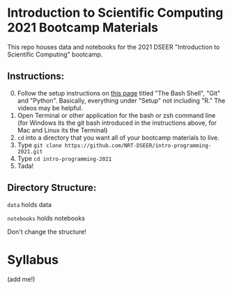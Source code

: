 # Introduction to Scientific Computing 2021 Bootcamp Materials
This repo houses data and notebooks for the 2021 DSEER "Introduction to Scientific Computing" bootcamp.

## Instructions:
0) Follow the setup instructions on [this page](https://carpentries.github.io/workshop-template/#setup) titled "The Bash Shell", "Git" and "Python". Basically, everything under "Setup" not including "R." The videos may be helpful.
1) Open Terminal or other application for the bash or zsh command line (for Windows its the git bash introduced in the instructions above, for Mac and Linux its the Terminal)
2) `cd` into a directory that you want all of your bootcamp materials to live.
3) Type `git clone https://github.com/NRT-DSEER/intro-programming-2021.git`
4) Type `cd intro-programming-2021`
5) Tada!

## Directory Structure:
`data` holds data

`notebooks` holds notebooks

Don't change the structure!


# Syllabus
(add me!)
